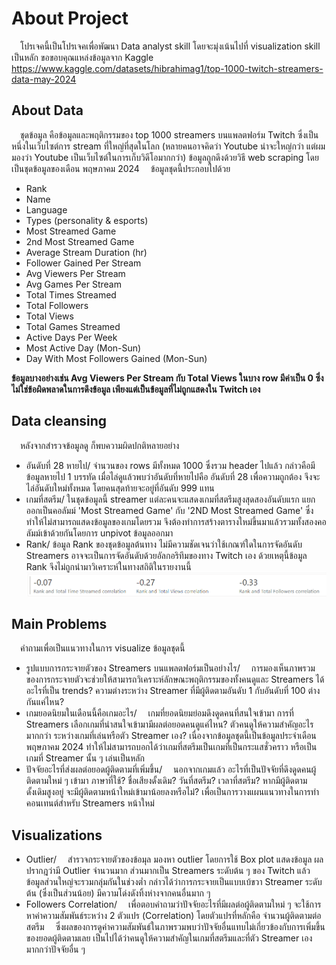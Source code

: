 # About Project
&emsp;โปรเจคนี้เป็นโปรเจคเพื่อพัฒนา Data analyst skill โดยจะมุ่งเน้นไปที่ visualization skill เป็นหลัก
ขอขอบคุณแหล่งข้อมูลจาก Kaggle https://www.kaggle.com/datasets/hibrahimag1/top-1000-twitch-streamers-data-may-2024

## About Data
&emsp;ชุดข้อมูล คือข้อมูลและพฤติกรรมของ top 1000 streamers บนแพลตฟอร์ม Twitch ซึ่งเป็นหนึ่งในเว็บไซต์การ stream ที่ใหญ่ที่สุดในโลก (หลายคนอาจคิดว่า Youtube น่าจะใหญ่กว่า แต่ผมมองว่า Youtube เป็นเว็บไซต์ในการเก็บวิดีโอมากกว่า) ข้อมูลถูกดึงด้วยวิธี web scraping โดยเป็นชุดข้อมูลของเดือน พฤษภาคม 2024
&emsp;ข้อมูลชุดนี้ประกอบไปด้วย
- Rank
- Name
- Language
- Types (personality & esports) 
- Most Streamed Game
- 2nd Most Streamed Game
- Average Stream Duration (hr)
- Follower Gained Per Stream
- Avg Viewers Per Stream
- Avg Games Per Stream
- Total Times Streamed
- Total Followers
- Total Views
- Total Games Streamed
- Active Days Per Week
- Most Active Day (Mon-Sun)
- Day With Most Followers Gained (Mon-Sun)

**ข้อมูลบางอย่างเช่น Avg Viewers Per Stream กับ Total Views ในบาง row มีค่าเป็น 0 ซึ่งไม่ใช่ข้อผิดพลาดในการดึงข้อมูล เพียงแต่เป็นข้อมูลที่ไม่ถูกแสดงใน Twitch เอง**

## Data cleansing
&emsp;หลังจากสำรวจข้อมูลดู ก็พบความผิดปกติหลายอย่าง
- อันดับที่ 28 หายไป/
จำนวนของ rows มีทั้งหมด 1000 ซึ่งรวม header ไปแล้ว กล่าวคือมีข้อมูลหายไป 1 บรรทัด เมื่อไล่ดูแล้วพบว่าอันดับที่หายไปคือ อันดับที่ 28 เพื่อความถูกต้อง จึงจะไล่อันดับใหม่ทั้งหมด โดยคนสุดท้ายจะอยู่ที่อันดับ 999 แทน
- เกมที่สตรีม/
ในชุดข้อมูลนี้ streamer แต่ละคนจะแสดงเกมที่สตรีมสูงสุดสองอันดับแรก แยกออกเป็นคอลัมม์ 'Most Streamed Game' กับ '2ND Most Streamed Game' ซึ่งทำให้ไม่สามารถแสดงข้อมูลของเกมโดยรวม จึงต้องทำการสร้างตารางใหม่ขึ้นมาแล้วรวมทั้งสองคอลัมม์เข้าด้วยกันโดยการ unpivot ข้อมูลออกมา
- Rank/
ข้อมูล Rank ของชุดข้อมูลต้นทาง ไม่มีความชัดเจนว่าใช้เกณฑ์ใดในการจัดอันดับ Streamers อาจจะเป็นการจัดอันดับด้วยอัลกอริทึมของทาง Twitch เอง ด้วยเหตุนี้ข้อมูล Rank จึงไม่ถูกนำมาวิเคราะห์ในทางสถิติในรายงานนี้
![Rank_Correlation](./Asset/Rank_Correlation.png)

## Main Problems
&emsp;คำถามเพื่อเป็นแนวทางในการ visualize ข้อมูลชุดนี้
- รูปแบบการกระจายตัวของ Streamers บนแพลตฟอร์มเป็นอย่างไร/
&emsp;การมองเห็นภาพรวมของการกระจายตัวจะช่วยให้สามารถวิเคราะห์ลักษณะพฤติกรรมของทั้งคนดูและ Streamers ได้ อะไรที่เป็น trends? ความต่างระหว่าง Streamer ที่มีผู้ติดตามอันดับ 1 กับอันดับที่ 100 ต่างกันแค่ไหน? 
- เกมยอดนิยมในเดือนนี้คือเกมอะไร/
&emsp;เกมที่ยอดนิยมย่อมดึงดูดคนที่สนใจเข้ามา การที่ Streamers เลือกเกมที่น่าสนใจเข้ามามีผลต่อยอดคนดูแค่ไหน? ตัวคนดูให้ความสำคัญอะไรมากกว่า ระหว่างเกมที่เล่นหรือตัว Streamer เอง? เนื่องจากข้อมูลชุดนี้เป็นข้อมูลประจำเดือน พฤษภาคม 2024 ทำให้ไม่สามารถบอกได้ว่าเกมที่สตรีมเป็นเกมที่เป็นกระแสชั่วคราว หรือเป็นเกมที่ Streamer นั้น ๆ เล่นเป็นหลัก
- ปัจจัยอะไรที่ส่งผลต่อยอดผู้ติดตามที่เพิ่มขึ้น/
&emsp;นอกจากเกมแล้ว อะไรที่เป็นปัจจัยที่ดึงดูดคนผู้ติดตามใหม่ ๆ เข้ามา ภาษาที่ใช้? ชื่อเสียงดั้งเดิม? วันที่สตรีม? เวลาที่สตรีม? หากมีผู้ติดตามดั้งเดิมสูงอยู่ จะมีผู้ติดตามหน้าใหม่เข้ามาน้อยลงหรือไม่? เพื่อเป็นการวางแผนแนวทางในการทำคอนเทนต์สำหรับ Streamers หน้าใหม่

## Visualizations
- Outlier/
&emsp;สำรวจกระจายตัวของข้อมุล มองหา outlier โดยการใช้ Box plot แสดงข้อมูล
ผลปรากฎว่ามี Outlier จำนวนมาก ส่วนมากเป็น Streamers ระดับต้น ๆ ของ Twitch แล้วข้อมูลส่วนใหญ่จะรวมกลุ่มกันในช่วงต่ำ กล่าวได้ว่าการกระจายเป็นแบบเบ้ขวา Streamer ระดับต้น (ซึ่งเป็นส่วนน้อย) มีความโด่งดังทิ้งห่างจากคนอื่นมาก ๆ
- Followers Correlation/
&emsp;เพื่อตอบคำถามว่าปัจจัยอะไรที่มีผลต่อผู้ติดตามใหม่ ๆ จะใช้การหาค่าความสัมพันธ์ระหว่าง 2 ตัวแปร (Correlation) โดยตัวแปรที่หลักคือ จำนวนผู้ติดตามต่อสตรีม
&emsp;ซึ่งผลของการดูค่าความสัมพันธ์ในภาพรวมพบว่าปัจจัยอื่นแทบไม่เกี่ยวข้องกับการเพิ่มขึ้นของยอดผู้ติดตามเลย เป็นไปได้ว่าคนดูให้ความสำคัญในเกมที่สตรีมและที่ตัว Streamer เอง มากกว่าปัจจัยอื่น ๆ

